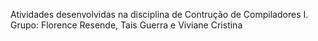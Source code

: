 Atividades desenvolvidas na disciplina de Contrução de Compiladores I. Grupo: Florence Resende, Tais Guerra e Viviane Cristina
